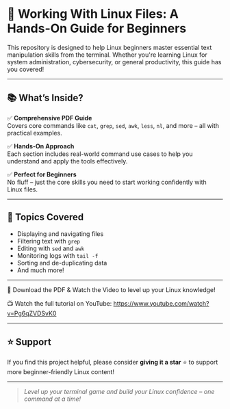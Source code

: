 # 🐧 Working With Linux Files: A Hands-On Guide for Beginners

This repository is designed to help Linux beginners master essential text manipulation skills from the terminal. Whether you're learning Linux for system administration, cybersecurity, or general productivity, this guide has you covered!

---

## 📚 What’s Inside?

✅ **Comprehensive PDF Guide**  
Covers core commands like `cat`, `grep`, `sed`, `awk`, `less`, `nl`, and more – all with practical examples.

✅ **Hands-On Approach**  
Each section includes real-world command use cases to help you understand and apply the tools effectively.

✅ **Perfect for Beginners**  
No fluff – just the core skills you need to start working confidently with Linux files.

---

## 🚀 Topics Covered

- Displaying and navigating files  
- Filtering text with `grep`  
- Editing with `sed` and `awk`  
- Monitoring logs with `tail -f`  
- Sorting and de-duplicating data  
- And much more!

---

🔗 Download the PDF & Watch the Video to level up your Linux knowledge!

📺 Watch the full tutorial on YouTube: https://www.youtube.com/watch?v=Pg6qZVDSvK0

---

## ⭐ Support

If you find this project helpful, please consider **giving it a star** ⭐ to support more beginner-friendly Linux content!

---

> _Level up your terminal game and build your Linux confidence – one command at a time!_


